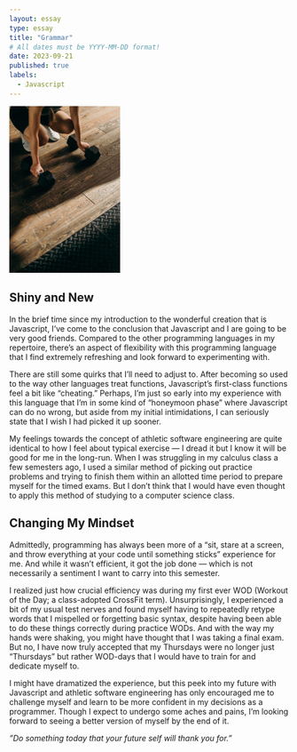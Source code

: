 ```yaml
---
layout: essay
type: essay
title: "Grammar"
# All dates must be YYYY-MM-DD format!
date: 2023-09-21
published: true
labels:
  - Javascript
---
```


<img width="200px" class="rounded float-start pe-4" src="../img/workout.jpg">

## Shiny and New

In the brief time since my introduction to the wonderful creation that is Javascript, I’ve come to the conclusion that Javascript and I are going to be very good friends. Compared to the other programming languages in my repertoire, there’s an aspect of flexibility with this programming language that I find extremely refreshing and look forward to experimenting with. 

There are still some quirks that I’ll need to adjust to. After becoming so used to the way other languages treat functions, Javascript’s first-class functions feel a bit like “cheating.” Perhaps, I’m just so early into my experience with this language that I’m in some kind of “honeymoon phase” where Javascript can do no wrong, but aside from my initial intimidations, I can seriously state that I wish I had picked it up sooner. 

My feelings towards the concept of athletic software engineering are quite identical to how I feel about typical exercise — I dread it but I know it will be good for me in the long-run. When I was struggling in my calculus class a few semesters ago, I used a similar method of picking out practice problems and trying to finish them within an allotted time period to prepare myself for the timed exams. But I don’t think that I would have even thought to apply this method of studying to a computer science class. 

## Changing My Mindset

Admittedly, programming has always been more of a “sit, stare at a screen, and throw everything at your code until something sticks” experience for me. And while it wasn’t efficient, it got the job done — which is not necessarily a sentiment I want to carry into this semester.

I realized just how crucial efficiency was during my first ever WOD (Workout of the Day; a class-adopted CrossFit term). Unsurprisingly, I experienced a bit of my usual test nerves and found myself having to repeatedly retype words that I mispelled or forgetting basic syntax, despite having been able to do these things correctly during practice WODs. And with the way my hands were shaking, you might have thought that I was taking a final exam. But no, I have now truly accepted that my Thursdays were no longer just “Thursdays” but rather WOD-days that I would have to train for and dedicate myself to. 

I might have dramatized the experience, but this peek into my future with Javascript and athletic software engineering has only encouraged me to challenge myself and learn to be more confident in my decisions as a programmer. Though I expect to undergo some aches and pains, I’m looking forward to seeing a better version of myself by the end of it. 

*”Do something today that your future self will thank you for.”*

